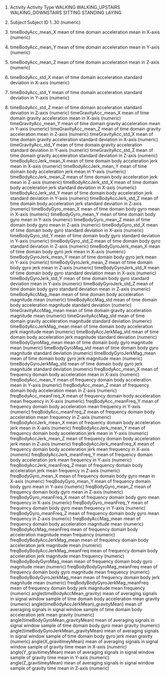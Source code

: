 1.  Activity
	Activity Type
		WALKING
		WALKING_UPSTAIRS
		WALKING_DOWNSTAIRS
		SITTING
		STANDING
		LAYING
2.  Subject
	Subject ID
	1..30 (numeric)

3.  timeBodyAcc_mean_X
	mean of time domain acceleration mean in X-axis (numeric)
4.  timeBodyAcc_mean_Y
	mean of time domain acceleration mean in Y-axis (numeric)
4.  timeBodyAcc_mean_Z
	mean of time domain acceleration mean in Z-axis (numeric)
4.  timeBodyAcc_std_X
	mean of time domain acceleration standard deviation in X-axis (numeric)
4.  timeBodyAcc_std_Y
	mean of time domain acceleration standard deviation in Y-axis (numeric)
4.  timeBodyAcc_std_Z
	mean of time domain acceleration standard deviation in Z-axis (numeric)
timeGravityAcc_mean_X
	mean of time domain gravity acceleration mean in X-axis (numeric)
timeGravityAcc_mean_Y
	mean of time domain gravity acceleration mean in Y-axis (numeric)
timeGravityAcc_mean_Z
	mean of time domain gravity acceleration mean in Z-axis (numeric)
timeGravityAcc_std_X
	mean of time domain gravity acceleration standard deviation in X-axis (numeric)
timeGravityAcc_std_Y
	mean of time domain gravity acceleration standard deviation in Y-axis (numeric)
timeGravityAcc_std_Z
	mean of time domain gravity acceleration standard deviation in Z-axis (numeric)
timeBodyAccJerk_mean_X
	mean of time domain body acceleration jerk mean in X-axis (numeric)
timeBodyAccJerk_mean_Y
	mean of time domain body acceleration jerk mean in Y-axis (numeric)
timeBodyAccJerk_mean_Z
	mean of time domain body acceleration jerk mean in Z-axis (numeric)
timeBodyAccJerk_std_X
	mean of time domain body acceleration jerk standard deviation in X-axis (numeric)
timeBodyAccJerk_std_Y
	mean of time domain body acceleration jerk standard deviation in Y-axis (numeric)
timeBodyAccJerk_std_Z
	mean of time domain body acceleration jerk standard deviation in Z-axis (numeric)
timeBodyGyro_mean_X
	mean of time domain body gyro mean in X-axis (numeric)
timeBodyGyro_mean_Y
	mean of time domain body gyro mean in Y-axis (numeric)
timeBodyGyro_mean_Z
	mean of time domain body gyro mean in Z-axis (numeric)
timeBodyGyro_std_X
	mean of time domain body gyro standard deviation in X-axis (numeric)
timeBodyGyro_std_Y
	mean of time domain body gyro standard deviation in Y-axis (numeric)
timeBodyGyro_std_Z
	mean of time domain body gyro standard deviation in Z-axis (numeric)
timeBodyGyroJerk_mean_X
	mean of time domain body gyro jerk mean in X-axis (numeric)
timeBodyGyroJerk_mean_Y
	mean of time domain body gyro jerk mean in Y-axis (numeric)
timeBodyGyroJerk_mean_Z
	mean of time domain body gyro jerk mean in Z-axis (numeric)
timeBodyGyroJerk_std_X
	mean of time domain body gyro standard deviation mean in X-axis (numeric)
timeBodyGyroJerk_std_Y
	mean of time domain body gyro standard deviation mean in Y-axis (numeric)
timeBodyGyroJerk_std_Z
	mean of time domain body gyro standard deviation mean in Z-axis (numeric)
timeBodyAccMag_mean
	mean of time domain body acceleration magnitude mean (numeric)
timeBodyAccMag_std
	mean of time domain body acceleration magnitude standard deviation (numeric)
timeGravityAccMag_mean
	mean of time domain gravity acceleration magnitude mean (numeric)
timeGravityAccMag_std
	mean of time domain gravity acceleration magnitude standard deviation (numeric)
timeBodyAccJerkMag_mean
	mean of time domain body acceleration jerk magnitude mean (numeric)
timeBodyAccJerkMag_std
	mean of time domain body acceleration jerk magnitude standard deviation (numeric)
timeBodyGyroMag_mean
	mean of time domain body gyro magnitude mean (numeric)
timeBodyGyroMag_std
	mean of time domain body gyro magnitude standard deviation (numeric)
timeBodyGyroJerkMag_mean
	mean of time domain body gyro jerk magnitude mean (numeric)
timeBodyGyroJerkMag_std
	mean of time domain body gyro jerk magnitude standard deviation (numeric)
freqBodyAcc_mean_X
	mean of frequency domain body acceleration mean in X-axis (numeric)
freqBodyAcc_mean_Y
	mean of frequency domain body acceleration mean in Y-axis (numeric)
freqBodyAcc_mean_Z
	mean of frequency domain body acceleration mean in Z-axis (numeric)
freqBodyAcc_meanFreq_X
	mean of frequency domain body acceleration mean frequency in X-axis (numeric)
freqBodyAcc_meanFreq_Y
	mean of frequency domain body acceleration mean frequency in Y-axis (numeric)
freqBodyAcc_meanFreq_Z
	mean of frequency domain body acceleration mean frequency in Z-axis (numeric)
freqBodyAccJerk_mean_X
	mean of frequency domain body acceleration jerk mean in X-axis (numeric)
freqBodyAccJerk_mean_Y
	mean of frequency domain body acceleration jerk mean in Y-axis (numeric)
freqBodyAccJerk_mean_Z
	mean of frequency domain body acceleration jerk mean in Z-axis (numeric)
freqBodyAccJerk_meanFreq_X
	mean of frequency domain body acceleration jerk mean frequency in X-axis (numeric)
freqBodyAccJerk_meanFreq_Y
	mean of frequency domain body acceleration jerk mean frequency in Y-axis (numeric)
freqBodyAccJerk_meanFreq_Z
	mean of frequency domain body acceleration jerk mean frequency in Z-axis (numeric)
freqBodyGyro_mean_X
	mean of frequency domain body gyro mean in X-axis (numeric)
freqBodyGyro_mean_Y
	mean of frequency domain body gyro mean in Y-axis (numeric)
freqBodyGyro_mean_Z
	mean of frequency domain body gyro mean in Z-axis (numeric)
freqBodyGyro_meanFreq_X
	mean of frequency domain body gyro mean frequency in X-axis (numeric)
freqBodyGyro_meanFreq_Y
	mean of frequency domain body gyro mean frequency in Y-axis (numeric)
freqBodyGyro_meanFreq_Z
	mean of frequency domain body gyro mean frequency in Z-axis (numeric)
freqBodyAccMag_mean
	mean of frequency domain body acceleration magnitude mean (numeric)
freqBodyAccMag_meanFreq
	mean of frequency domain body acceleration magnitude mean frequency (numeric)
freqBodyBodyAccJerkMag_mean
	mean of frequency domain body acceleration jerk magnitude mean (numeric)
freqBodyBodyAccJerkMag_meanFreq
	mean of frequency domain body acceleration jerk magnitude mean frequency (numeric)
freqBodyBodyGyroMag_mean
	mean of frequency domain body gyro magnitude mean (numeric)
freqBodyBodyGyroMag_meanFreq
	mean of frequency domain body gyro magnitude mean frequency (numeric)
freqBodyBodyGyroJerkMag_mean
	mean of frequency domain body jerk magnitude mean (numeric)
freqBodyBodyGyroJerkMag_meanFreq
	mean of frequency domain body jerk magnitude mean frequency (numeric)
angle(timeBodyAccMean_gravity)
	mean of averaging signals in signal window sample of time domain body acceleration mean gravity (numeric)
angle(timeBodyAccJerkMean)_gravityMean)
	mean of averaging signals in signal window sample of time domain body acceleration jerk mean gravity (numeric)
angle(timeBodyGyroMean_gravityMean)
	mean of averaging signals in signal window sample of time domain body gyro mean gravity (numeric)
angle(timeBodyGyroJerkMean_gravityMean)
	mean of averaging signals in signal window sample of time domain body gyro jerk mean gravity (numeric)
angle(X_gravitimeyMean)
	mean of averaging signals in signal window sample of gravity time mean in X-axis (numeric)
angle(Y_gravitimeyMean)
	mean of averaging signals in signal window sample of gravity time mean in Y-axis (numeric)
angle(Z_gravitimeyMean)
	mean of averaging signals in signal window sample of gravity time mean in Z-axis (numeric)
